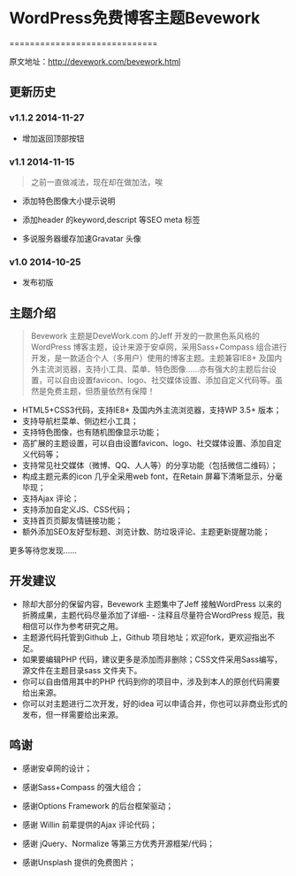 # WordPress免费博客主题Bevework

=============================

原文地址：http://devework.com/bevework.html

## 更新历史

### v1.1.2 2014-11-27

- 增加返回顶部按钮

### v1.1 2014-11-15

> 之前一直做减法，现在却在做加法，唉

- 添加特色图像大小提示说明

- 添加header 的keyword,descript 等SEO meta 标签

- 多说服务器缓存加速Gravatar 头像


### v1.0 2014-10-25

- 发布初版

## 主题介绍

> Bevework 主题是DeveWork.com 的Jeff 开发的一款黑色系风格的WordPress 博客主题，设计来源于安卓网，采用Sass+Compass 组合进行开发，是一款适合个人（多用户）使用的博客主题。主题兼容IE8+ 及国内外主流浏览器，支持小工具、菜单、特色图像……亦有强大的主题后台设置，可以自由设置favicon、logo、社交媒体设置、添加自定义代码等。虽然是免费主题，但质量依然有保障！

- HTML5+CSS3代码，支持IE8+ 及国内外主流浏览器，支持WP 3.5+ 版本；
- 支持导航栏菜单、侧边栏小工具；
- 支持特色图像，也有随机图像显示功能；
- 高扩展的主题设置，可以自由设置favicon、logo、社交媒体设置、添加自定义代码等；
- 支持常见社交媒体（微博、QQ、人人等）的分享功能（包括微信二维码）；
- 构成主题元素的icon 几乎全采用web font，在Retain 屏幕下清晰显示，分毫毕现；
- 支持Ajax 评论；
- 支持添加自定义JS、CSS代码；
- 支持首页页脚友情链接功能；
- 额外添加SEO友好型标题、浏览计数、防垃圾评论、主题更新提醒功能；

更多等待您发现……

## 开发建议

- 除却大部分的保留内容，Bevework 主题集中了Jeff 接触WordPress 以来的折腾成果，主题代码尽量添加了详细- - 注释且尽量符合WordPress 规范，我相信可以作为参考研究之用。
- 主题源代码托管到Github 上，Github 项目地址；欢迎fork，更欢迎指出不足。
- 如果要编辑PHP 代码，建议更多是添加而非删除；CSS文件采用Sass编写，源文件在主题目录sass 文件夹下。
- 你可以自由借用其中的PHP 代码到你的项目中，涉及到本人的原创代码需要给出来源。
- 你可以对主题进行二次开发，好的idea 可以申请合并，你也可以非商业形式的发布，但一样需要给出来源。

## 鸣谢

- 感谢安卓网的设计；

- 感谢Sass+Compass 的强大组合；

- 感谢Options Framework  的后台框架驱动；

- 感谢 Willin 前辈提供的Ajax 评论代码；

- 感谢 jQuery、Normalize 等第三方优秀开源框架/代码；

- 感谢Unsplash 提供的免费图片；